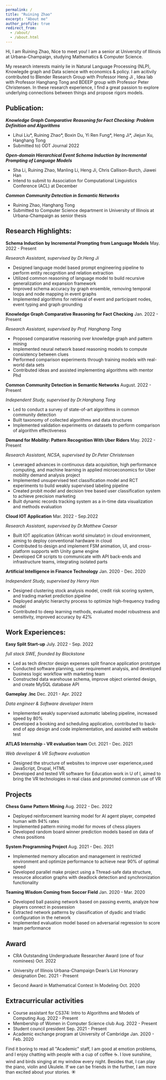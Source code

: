 ```yaml
---
permalink: /
title: "Ruining Zhao"
excerpt: "About me"
author_profile: true
redirect_from: 
  - /about/
  - /about.html
---
```


Hi, I am Ruining Zhao, Nice to meet you! I am a senior at University of Illinois at Urbana-Champaign, studying Mathematics & Computer Science.



My research interests mainly lie in Natural Language Processing (NLP), Knowlegde graph and Data science with economics & policy. I am acitivily contributed to Blender Research Group with Professor Heng Ji , Idea lab with Professor Hanghang Tong and BDEEP group with Professor Peter Christensen.  In these research experience, I find a great passion to explore underlying connections between things and propose rigors models.



## Publication:

***Knowledge Graph Comparative Reasoning for Fact Checking: Problem Definition and Algorithms***

-  Lihui Liu*, Ruining Zhao*,  Boxin Du, Yi Ren Fung*, Heng Ji*, Jiejun Xu, Hanghang Tong
- Submitted to) ODT Journal 2022

***Open-domain Hierarchical Event Schema Induction by Incremental Prompting of Language Models***

- Sha Li,  Ruining Zhao, Manling Li, Heng Ji, Chris Callison-Burch,  Jiawei Han
- Intend to submit to Association for Computational Linguistics Conference (ACL) at December

***Common Community Detection in Semantic Networks*** 

- Ruining Zhao, Hanghang Tong
- Submitted to Computer Science department in University of Illinois at Urbana-Champaign as senior thesis



## Research Highlights:

**Schema Induction by Incremental Prompting from Language Models**                          May. 2022 - Present

*Research Assistant, supervised by Dr.Heng Ji*

- Designed language model based prompt engineering pipeline to perform entity recognition and relation extraction
- Utilized common reasoning of language model to build recursive generalization and expansion framework
- Improved schema accuracy by graph ensemble, removing temporal loops and node mapping in event graphs
- Implemented algorithms for retrieval of event and participant nodes, event typing and graph grounding

**Knowledge Graph Comparative Reasoning for Fact Checking**								            Jan. 2022 - Present

*Research Assistant, supervised by Prof. Hanghang Tong*

- Proposed comparative reasoning over knowledge graph and pattern mining
- Implemented neural network based reasoning models to compute consistency between clues
- Performed comparison experiments through training models with real-world data sets
- Contributed ideas and assisted implementing algorithms with mentor Phd

**Common Community Detection in Semantic Networks**											    August. 2022 - Present

*Independent Study, supervised by Dr.Hanghang Tong*

- Led to conduct a survey of state-of-art algorithms in common community detection
- Built taxonomy of collected algorithms and data structures
- Implemented validation experiments on datasets to perform comparison of algorithm effectiveness

**Demand for Mobility: Pattern Recognition With Uber Riders**									       May. 2022 - Present

*Research Assistant, NCSA, supervised by Dr.Peter Christensen*

- Leveraged advances in continuous data acquisition, high performance computing, and machine learning in applied microeconomics for Uber mobility demand analysis project
- Implemented unsupervised text classification model and  RCT experiments to build weakly supervised labeling pipeline
- Created probit model and decision tree based user classification system to achieve precision marketing
- Built dynamic records tracking system as a in-time data visualization and methods evaluation

**Cloud IOT Application**																												 Mar. 2022 - Sep.2022

*Research Assistant, supervised by Dr.Matthew Caesar*

- Built IOT application (African world simulator) in cloud environment, aiming to deploy conventional hardware in cloud
- Contributed to design and implement FSM animation, UI, and cross-platform supports with Unity game engine
- Developed C\# scripts to communicate with API back-ends and infrastructure teams, integrating isolated parts

**Artificial Intelligence in Finance Technology**																       Jan. 2020 - Dec. 2020

*Independent Study, supervised by Henry Han*

- Designed clustering stock analysis model, credit risk scoring system, and trading market prediction pipeline
- Deployed analytic hierarchy process to optimize high-frequency trading model
- Contributed to deep learning methods, evaluated model robustness and sensitivity, improved accuracy by 42%

## Work Experiences:

**Easy Split Start-up**																													   July. 2022 - Sep. 2022

*full stack SWE, founded by Blackstone*			

- Led as tech director design expenses split finance application prototype
- Conducted software planning, user requirement analysis, and developed business logic workflow with marketing team
- Constructed data warehouse schema, improve object oriented design, and create MySQL database API

**Gameplay .Inc**																															Dec. 2021 - Apr. 2022

*Data engineer \& Software developer Intern*																		

- Implemented weakly supervised automatic labeling pipeline, increased speed by 80\%
- Developed a booking and scheduling application, contributed to back-end of app design and code implementation, and assisted with website test

**ATLAS Internship - VR evaluation team**																			    Oct. 2021 - Dec. 2021

*Web developer  \& VR Software evaluation*

- Designed the structure of websites to improve user experience,used JavaScript, Drupal, HTML
- Developed and tested VR software for Education work in U of I, aimed to bring the VR technologies in real class and promoted common use of VR

## Projects

**Chess Game Pattern Mining** 																								  Aug. 2022 - Dec. 2022

- Deployed reinforcement learning model for AI agent player, competed human with 94% rates
- Implemented pattern mining model for moves of chess players
- Developed random board winner prediction models based on data of chess positions

**System Programming Project**																							      Aug. 2021 - Dec. 2021

- Implemented memory allocation and management in restricted environment and optimize performance to achieve near 90% of optimal speed
- Developed parallel make project using a Thread-safe data structure, resource allocation graphs with deadlock detection and synchronization functionality

**Teaming Wisdom Coming from Soccer Field**																        Jan. 2020 - Mar. 2020

- Developed ball passing network based on passing events, analyze how players connect in possession
- Extracted network patterns by classification of dyadic and triadic configuration in the network
- Implemented evaluation model based on adversarial regression to score team performance



## Award								

- CRA Outstanding Undergraduate Researcher Award (one of four nominees) 								Oct. 2022

- University of Illinois Urbana-Champaign Dean’s List Honorary designation                  Dec. 2021 - Present

- Second Award in Mathematical Contest In Modeling                                                                          Oct. 2020

  

## Extracurricular activities

- Course assistant for CS374: Intro to Algorithms and Models of Computing				Aug. 2022 - Present
- Membership of Women in Computer Science club                                                          Aug. 2022 - Present
- Student council president                                                                                                     Sep. 2021 - Present
- Academic exchange program at University of Cambridge                                              Jan. 2020 - Feb. 2020



Find it boring to read all "Academic" staff, I am good at emotion problems, and I enjoy chatting with people with a cup of coffee ☕️. I love sunshine, wind and birds singing at my window every night. Besides that, I can play the piano, violin and Ukulele. If we can be friends in the further, I am more than excited about your stories. ☀️